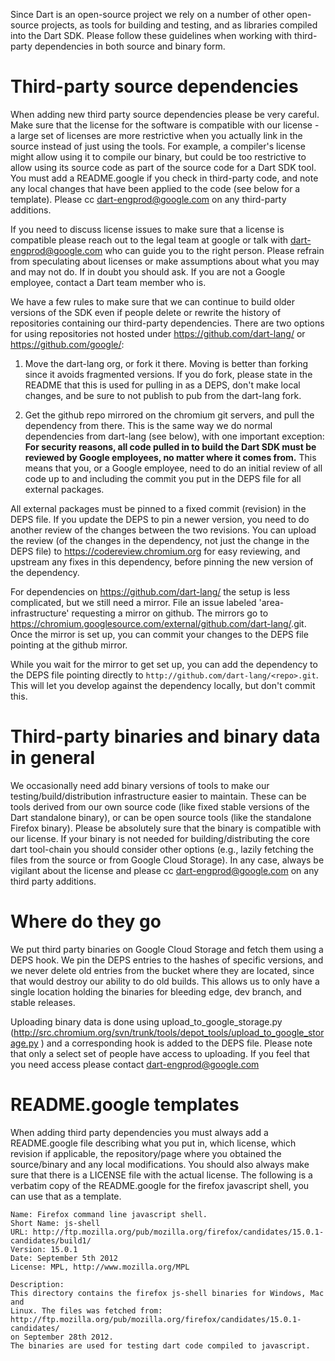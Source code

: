 Since Dart is an open-source project we rely on a number of other open-source projects, as tools
for building and testing, and as libraries compiled into the Dart SDK. Please follow these guidelines when working with third-party dependencies in both source and binary form.

# Third-party source dependencies

When adding new third party source dependencies please be very careful. Make sure that the license for the software is compatible with our license - a large set of licenses are more restrictive when you actually link in the source instead of just using the tools.
For example, a compiler's license might allow using it to compile our binary, but could be too restrictive to allow using its source code as part of the source code for a Dart SDK tool.
You must add a README.google if you check in third-party code, and note any local changes that have been applied to the code (see below for a template). Please cc dart-engprod@google.com on any third-party additions. 

If you need to discuss license issues to make sure that a license is compatible please reach out to the legal team at google or talk with dart-engprod@google.com who can guide you to the right
person. Please refrain from speculating about licenses or make assumptions about what you may and may not do. If in doubt you should ask. If you are not a Google employee, contact a Dart team member who is.

We have a few rules to make sure that we can continue to build older versions of the SDK even if people delete or rewrite the history of repositories containing our third-party dependencies. There are two options for using repositories not hosted under https://github.com/dart-lang/ or https://github.com/google/:

1. Move the dart-lang org, or fork it there. Moving is better than forking since it avoids fragmented versions. If you do fork, please state in the README that this is used for pulling in as a DEPS, don't make local changes, and be sure to not publish to pub from the dart-lang fork.

2. Get the github repo mirrored on the chromium git servers, and pull the dependency from there. This is the same way we do normal dependencies from dart-lang (see below), with one important exception:
**For security reasons, all code pulled in to build the Dart SDK must be reviewed by Google employees, no matter where it comes from.** This means that you, or a Google employee, need to do an initial review of all code up to and including the commit you put in the DEPS file for all external packages.

All external packages must be pinned to a fixed commit (revision) in the DEPS file. If you update the DEPS to pin a newer version, you need to do another review of the changes between the two revisions. You can upload the review (of the changes in the dependency, not just the change in the DEPS file) to https://codereview.chromium.org for easy reviewing, and upstream any fixes in this dependency, before pinning the new version of the dependency.

For dependencies on https://github.com/dart-lang/ the setup is less complicated, but we still need a mirror. File an issue labeled 'area-infrastructure' requesting a mirror on github. The mirrors go to https://chromium.googlesource.com/external/github.com/dart-lang/<repo>.git. Once the mirror is set up, you can commit your changes to the DEPS file pointing at the github mirror.

While you wait for the mirror to get set up, you can add the dependency to the DEPS file pointing directly to `http://github.com/dart-lang/<repo>.git`. This will let you develop against the dependency locally, but don't commit this.

# Third-party binaries and binary data in general

We occasionally need add binary versions of tools to make our testing/build/distribution infrastructure easier to maintain. These can be tools derived from our own source code (like fixed stable versions of the Dart standalone binary), or can be open source tools (like the standalone Firefox binary). Please be absolutely sure that the binary is compatible with our license. If your binary is not needed for building/distributing the core dart tool-chain you should consider other options (e.g., lazily fetching the files from the source or from Google Cloud Storage). In any case, always be vigilant about the license and please cc dart-engprod@google.com on any third party additions.

# Where do they go

We put third party binaries on Google Cloud Storage and fetch them using a DEPS hook. We pin the DEPS entries to the hashes of specific versions, and we never delete old entries from the bucket where they are located, since that would destroy our ability to do old builds. This allows us to only have a single location holding the binaries for bleeding edge, dev branch, and stable releases.

Uploading binary data is done using upload_to_google_storage.py (http://src.chromium.org/svn/trunk/tools/depot_tools/upload_to_google_storage.py )
and a corresponding hook is added to the DEPS file. Please note that only a select set of people have access to uploading. If you feel that you need access please contact dart-engprod@google.com

# README.google templates

When adding third party dependencies you must always add a README.google file describing what you put in, which license, which revision if applicable, the repository/page where you obtained the source/binary and any local modifications. You should also always make sure that there is a LICENSE file with the actual license. The following is a verbatim copy of the README.google for the firefox javascript shell, you can use that as a template.

```
Name: Firefox command line javascript shell.
Short Name: js-shell
URL: http://ftp.mozilla.org/pub/mozilla.org/firefox/candidates/15.0.1-candidates/build1/
Version: 15.0.1
Date: September 5th 2012
License: MPL, http://www.mozilla.org/MPL

Description:
This directory contains the firefox js-shell binaries for Windows, Mac and
Linux. The files was fetched from:
http://ftp.mozilla.org/pub/mozilla.org/firefox/candidates/15.0.1-candidates/
on September 28th 2012.
The binaries are used for testing dart code compiled to javascript.
```
